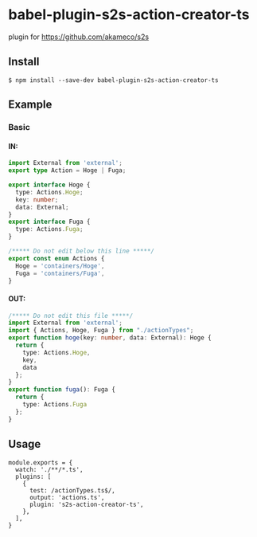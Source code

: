 # babel-plugin-s2s-action-creator-ts

plugin for https://github.com/akameco/s2s


## Install

```
$ npm install --save-dev babel-plugin-s2s-action-creator-ts
```


## Example


### Basic

#### IN:

```typescript
import External from 'external';
export type Action = Hoge | Fuga;

export interface Hoge {
  type: Actions.Hoge;
  key: number;
  data: External;
}
export interface Fuga {
  type: Actions.Fuga;
}

/***** Do not edit below this line *****/
export const enum Actions {
  Hoge = 'containers/Hoge',
  Fuga = 'containers/Fuga',
}
```

#### OUT:

```typescript
/***** Do not edit this file *****/
import External from 'external';
import { Actions, Hoge, Fuga } from "./actionTypes";
export function hoge(key: number, data: External): Hoge {
  return {
    type: Actions.Hoge,
    key,
    data
  };
}
export function fuga(): Fuga {
  return {
    type: Actions.Fuga
  };
}
```

## Usage

```
module.exports = {
  watch: './**/*.ts',
  plugins: [
    {
      test: /actionTypes.ts$/,
      output: 'actions.ts',
      plugin: 's2s-action-creator-ts',
    },
  ],
}
```
